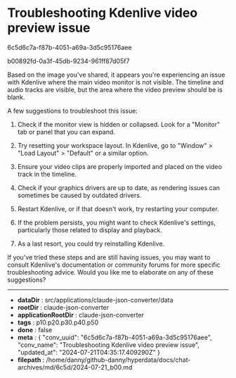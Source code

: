 # Troubleshooting Kdenlive video preview issue

6c5d6c7a-f87b-4051-a69a-3d5c95176aee

b00892fd-0a3f-45db-9234-961ff87d05f7

 Based on the image you've shared, it appears you're experiencing an issue with Kdenlive where the main video monitor is not visible. The timeline and audio tracks are visible, but the area where the video preview should be is blank.

A few suggestions to troubleshoot this issue:

1. Check if the monitor view is hidden or collapsed. Look for a "Monitor" tab or panel that you can expand.

2. Try resetting your workspace layout. In Kdenlive, go to "Window" > "Load Layout" > "Default" or a similar option.

3. Ensure your video clips are properly imported and placed on the video track in the timeline.

4. Check if your graphics drivers are up to date, as rendering issues can sometimes be caused by outdated drivers.

5. Restart Kdenlive, or if that doesn't work, try restarting your computer.

6. If the problem persists, you might want to check Kdenlive's settings, particularly those related to display and playback.

7. As a last resort, you could try reinstalling Kdenlive.

If you've tried these steps and are still having issues, you may want to consult Kdenlive's documentation or community forums for more specific troubleshooting advice. Would you like me to elaborate on any of these suggestions?

---

* **dataDir** : src/applications/claude-json-converter/data
* **rootDir** : claude-json-converter
* **applicationRootDir** : claude-json-converter
* **tags** : p10.p20.p30.p40.p50
* **done** : false
* **meta** : {
  "conv_uuid": "6c5d6c7a-f87b-4051-a69a-3d5c95176aee",
  "conv_name": "Troubleshooting Kdenlive video preview issue",
  "updated_at": "2024-07-21T04:35:17.409290Z"
}
* **filepath** : /home/danny/github-danny/hyperdata/docs/chat-archives/md/6c5d/2024-07-21_b00.md